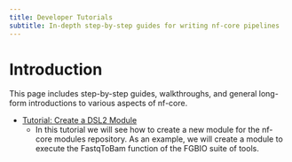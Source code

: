 ```yaml
---
title: Developer Tutorials
subtitle: In-depth step-by-step guides for writing nf-core pipelines
---
```


# Introduction

This page includes step-by-step guides, walkthroughs, and general long-form introductions to various aspects of nf-core.

- [Tutorial: Create a DSL2 Module](tutorials/dsl2_modules_tutorial)
  - In this tutorial we will see how to create a new module for the nf-core modules repository. As an example, we will create a module to execute the FastqToBam function of the FGBIO suite of tools.
